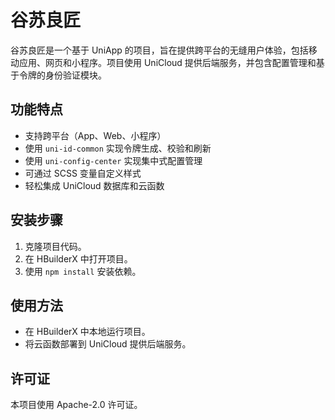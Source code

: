 # 谷苏良匠

谷苏良匠是一个基于 UniApp 的项目，旨在提供跨平台的无缝用户体验，包括移动应用、网页和小程序。项目使用 UniCloud 提供后端服务，并包含配置管理和基于令牌的身份验证模块。

## 功能特点
- 支持跨平台（App、Web、小程序）
- 使用 `uni-id-common` 实现令牌生成、校验和刷新
- 使用 `uni-config-center` 实现集中式配置管理
- 可通过 SCSS 变量自定义样式
- 轻松集成 UniCloud 数据库和云函数

## 安装步骤
1. 克隆项目代码。
2. 在 HBuilderX 中打开项目。
3. 使用 `npm install` 安装依赖。

## 使用方法
- 在 HBuilderX 中本地运行项目。
- 将云函数部署到 UniCloud 提供后端服务。

## 许可证
本项目使用 Apache-2.0 许可证。